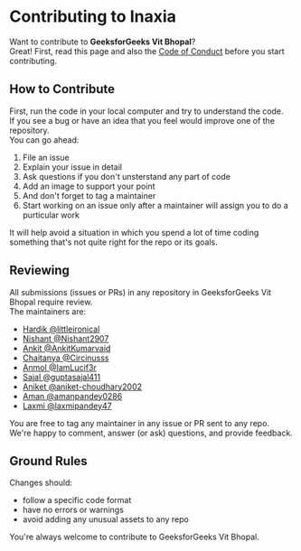# Contributing to Inaxia
Want to contribute to **GeeksforGeeks Vit Bhopal**?<br>
Great! First, read this page and also the [Code of Conduct](https://github.com/GeeksforGeeks-VIT-Bhopal/GeeksforGeeks-Coding-Practise/blob/main/CODE_OF_CONDUCT.md) before you start contributing.

## How to Contribute
First, run the code in your local computer and try to understand the code.<br>
If you see a bug or have an idea that you feel would improve one
of the repository.<br>
You can go ahead:

1. File an issue
2. Explain your issue in detail
3. Ask questions if you don't unsterstand any part of code
4. Add an image to support your point
5. And don't forget to tag a maintainer
6. Start working on an issue only after a maintainer will assign you to do a purticular work

It will help avoid a situation in which you spend a lot of time coding something that's not quite right for the repo or its goals.

## Reviewing
All submissions (issues or PRs) in any repository in GeeksforGeeks Vit Bhopal require review.<br>
The maintainers are:

- [Hardik @littleironical](https://github.com/littleironical)
- [Nishant @Nishant2907](https://github.com/Nishant2907)
- [Ankit @AnkitKumarvaid](https://github.com/AnkitKumarvaid)
- [Chaitanya @Circinusss](https://github.com/Circinusss)
- [Anmol @IamLucif3r](https://github.com/IamLucif3r)
- [Sajal @guptasajal411](https://github.com/guptasajal411)
- [Aniket @aniket-choudhary2002](https://github.com/aniket-choudhary2002)
- [Aman @amanpandey0286](https://github.com/amanpandey0286)
- [Laxmi @laxmipandey47](https://github.com/laxmipandey47)

You are free to tag any maintainer in any issue or PR sent to any repo.<br> 
We're happy to comment, answer (or ask) questions, and provide feedback.

## Ground Rules
Changes should:

- follow a specific code format
- have no errors or warnings
- avoid adding any unusual assets to any repo

You're always welcome to contribute to GeeksforGeeks Vit Bhopal.
